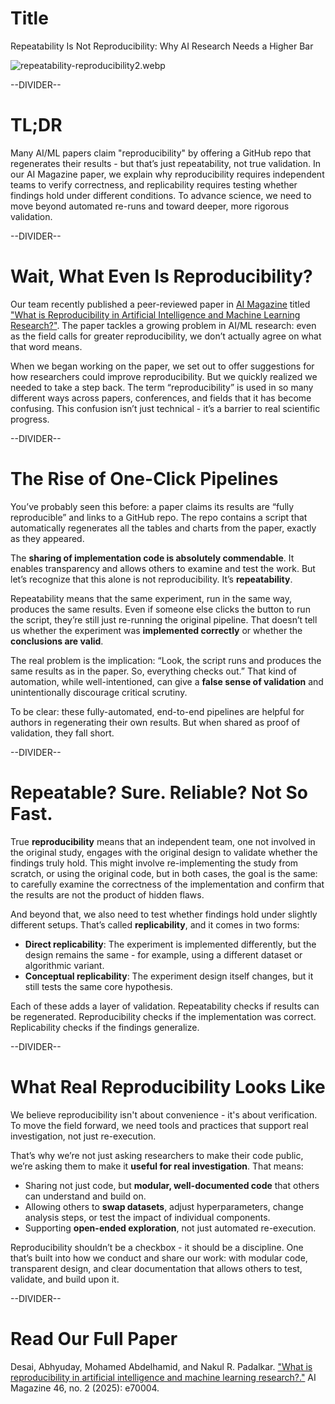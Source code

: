 # Title

Repeatability Is Not Reproducibility: Why AI Research Needs a Higher Bar

<!--  -->

![repeatability-reproducibility2.webp](repeatability-reproducibility2.webp)

--DIVIDER--

# TL;DR

Many AI/ML papers claim "reproducibility" by offering a GitHub repo that regenerates their results - but that’s just repeatability, not true validation. In our AI Magazine paper, we explain why reproducibility requires independent teams to verify correctness, and replicability requires testing whether findings hold under different conditions. To advance science, we need to move beyond automated re-runs and toward deeper, more rigorous validation.

--DIVIDER--

# Wait, What Even Is Reproducibility?

Our team recently published a peer-reviewed paper in [AI Magazine](https://onlinelibrary.wiley.com/doi/epdf/10.1002/aaai.70004) titled ["What is Reproducibility in Artificial Intelligence and Machine Learning Research?"](https://onlinelibrary.wiley.com/doi/epdf/10.1002/aaai.70004). The paper tackles a growing problem in AI/ML research: even as the field calls for greater reproducibility, we don’t actually agree on what that word means.

When we began working on the paper, we set out to offer suggestions for how researchers could improve reproducibility. But we quickly realized we needed to take a step back. The term “reproducibility” is used in so many different ways across papers, conferences, and fields that it has become confusing. This confusion isn’t just technical - it’s a barrier to real scientific progress.

--DIVIDER--

# The Rise of One-Click Pipelines

You’ve probably seen this before: a paper claims its results are “fully reproducible” and links to a GitHub repo. The repo contains a script that automatically regenerates all the tables and charts from the paper, exactly as they appeared.

The **sharing of implementation code is absolutely commendable**. It enables transparency and allows others to examine and test the work. But let’s recognize that this alone is not reproducibility. It’s **repeatability**.

Repeatability means that the same experiment, run in the same way, produces the same results. Even if someone else clicks the button to run the script, they’re still just re-running the original pipeline. That doesn’t tell us whether the experiment was **implemented correctly** or whether the **conclusions are valid**.

The real problem is the implication: “Look, the script runs and produces the same results as in the paper. So, everything checks out.” That kind of automation, while well-intentioned, can give a **false sense of validation** and unintentionally discourage critical scrutiny.

To be clear: these fully-automated, end-to-end pipelines are helpful for authors in regenerating their own results. But when shared as proof of validation, they fall short.

--DIVIDER--

# Repeatable? Sure. Reliable? Not So Fast.

True **reproducibility** means that an independent team, one not involved in the original study, engages with the original design to validate whether the findings truly hold. This might involve re-implementing the study from scratch, or using the original code, but in both cases, the goal is the same: to carefully examine the correctness of the implementation and confirm that the results are not the product of hidden flaws.

And beyond that, we also need to test whether findings hold under slightly different setups. That’s called **replicability**, and it comes in two forms:

- **Direct replicability**: The experiment is implemented differently, but the design remains the same - for example, using a different dataset or algorithmic variant.
- **Conceptual replicability**: The experiment design itself changes, but it still tests the same core hypothesis.

Each of these adds a layer of validation. Repeatability checks if results can be regenerated. Reproducibility checks if the implementation was correct. Replicability checks if the findings generalize.

--DIVIDER--

# What Real Reproducibility Looks Like

We believe reproducibility isn't about convenience - it's about verification. To move the field forward, we need tools and practices that support real investigation, not just re-execution.

That’s why we’re not just asking researchers to make their code public, we’re asking them to make it **useful for real investigation**. That means:

- Sharing not just code, but **modular, well-documented code** that others can understand and build on.
- Allowing others to **swap datasets**, adjust hyperparameters, change analysis steps, or test the impact of individual components.
- Supporting **open-ended exploration**, not just automated re-execution.

Reproducibility shouldn’t be a checkbox - it should be a discipline. One that’s built into how we conduct and share our work: with modular code, transparent design, and clear documentation that allows others to test, validate, and build upon it.

--DIVIDER--

# Read Our Full Paper

Desai, Abhyuday, Mohamed Abdelhamid, and Nakul R. Padalkar. ["What is reproducibility in artificial intelligence and machine learning research?."](https://onlinelibrary.wiley.com/doi/epdf/10.1002/aaai.70004) AI Magazine 46, no. 2 (2025): e70004.